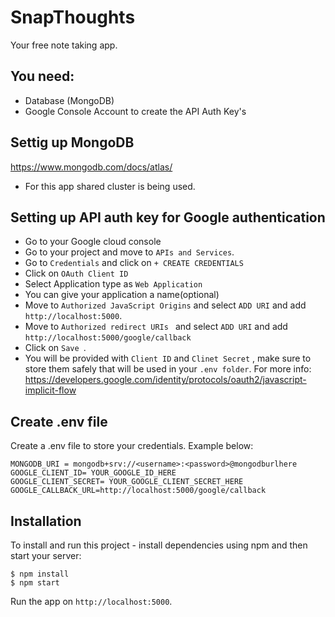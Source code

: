 # SnapThoughts
Your free note taking app.
## You need:
- Database (MongoDB)
- Google Console Account to create the API Auth Key's

## Settig up MongoDB 
https://www.mongodb.com/docs/atlas/
- For this app shared cluster is being used.
## Setting up API auth key for Google authentication 
- Go to your Google cloud console
- Go to your project and move to `APIs and Services`.
- Go to `Credentials` and click on ``+ CREATE CREDENTIALS``
- Click on `OAuth Client ID`
- Select Application type as ``Web Application``
- You can give your application a name(optional)
- Move to `Authorized JavaScript Origins` and select `ADD URI` and add `http://localhost:5000`.
- Move to `Authorized redirect URIs ` and select `ADD URI` and add `http://localhost:5000/google/callback`
- Click on `Save `.
- You will be provided with `Client ID` and `Clinet Secret` , make sure to store them safely that will be used in your `.env folder`.
  For more info: https://developers.google.com/identity/protocols/oauth2/javascript-implicit-flow
## Create .env file
Create a .env file to store your credentials. Example below:

```
MONGODB_URI = mongodb+srv://<username>:<password>@mongodburlhere
GOOGLE_CLIENT_ID= YOUR_GOOGLE_ID_HERE
GOOGLE_CLIENT_SECRET= YOUR_GOOGLE_CLIENT_SECRET_HERE
GOOGLE_CALLBACK_URL=http://localhost:5000/google/callback
```
## Installation
To install and run this project - install dependencies using npm and then start your server:

```
$ npm install
$ npm start
```
Run the app on `http://localhost:5000`.
